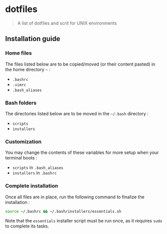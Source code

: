 # dotfiles
> A list of dotfiles and scrit for UNIX environments



## Installation guide

### Home files

The files listed below are to be copied/moved (or their content pasted) in the home directory `~` :

* `.bashrc`
* `.vimrc`
* `.bash_aliases`



### Bash folders

The directories listed below are to be moved in the `~/.bash` directory :

* `scripts`
* `installers`



### Customization

You may change the contents of these variables for more setup when your terminal boots :

* `scripts` in `.bash_aliases`
* `installers` in `.bashrc`

### Complete installation

Once all files are in place, run the following command to finalize the installation :

```bash
source ~/.bashrc && ~/.bash/installers/essentials.sh
```

Note that the `essentials` installer script must be run once, as it requires `sudo` to complete its tasks.